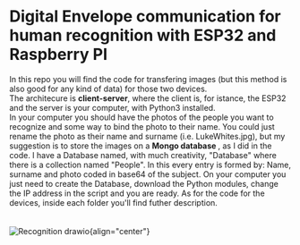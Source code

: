 # Digital Envelope communication for human recognition with ESP32 and Raspberry PI
In this repo you will find the code for transfering images (but this method is also good for any kind of data) for those two devices. <br>
The architecure is <strong>client-server</strong>, where the client is, for istance, the ESP32 and the server is your computer, with Python3 installed.<br> 
In your computer you should have the photos of the people you want to recognize and some way to bind the photo to their name. You could just rename the photo as their name and surname (i.e. LukeWhites.jpg), but my suggestion is to store the images on a <strong>Mongo database </strong>, as I did in the code. I have a Database named, with much creativity, "Database" where there is a collection named "People". In this every entry is formed by: Name, surname and photo coded in base64 of the subject. On your computer you just need to create the Database, download the Python modules, change the IP address in the script and you are ready. As for the code for the devices, inside each folder you'll find futher description.
<br> <br> <br>
![Recognition drawio](https://github.com/matteopiccadaci/Digital-Envelope-communication-for-human-recognition-with-ESP32-and-Raspberry-PI/assets/95314113/53ba61af-ce42-4caa-b19f-86d36c600c90){align="center"}
